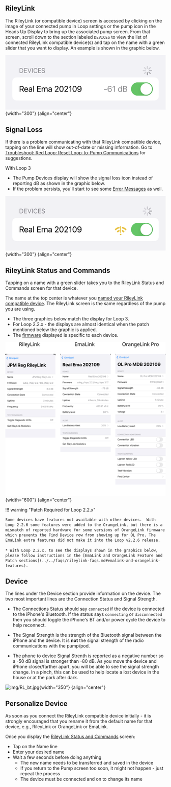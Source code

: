 ## RileyLink

The RileyLink (or compatible device) screen is accessed by clicking on the image of your connected pump in Loop settings or the pump icon in the Heads Up Display to bring up the associated pump screen. From that screen, scroll down to the section labeled `DEVICES` to view the list of connected RileyLink compatible device(s) and tap on the name with a green slider that you want to display. An example is shown in the graphic below.

![rileylink display with good comms](img/pod-rl-comms-good.svg){width="300"}
{align="center"}

## Signal Loss

If there is a problem communicating with that RileyLink compatible device, tapping on the line will show out-of-date or missing information. Go to [Troubleshoot: Red Loop: Reset Loop-to-Pump Communications](../../troubleshooting/yellow-red-loop.md#reset-loop-to-pump-communications) for suggestions.

With Loop 3

* The Pump Devices display will show the signal loss icon instead of reporting dB as shown in the graphic below. 
* If the problem persists, you'll start to see some [Error Messages](../../loop-3/displays_v3.md#error-messages) as well.

![rileylink display with bad comms](img/pod-rl-comms-bad.svg){width="300"}
{align="center"}

## RileyLink Status and Commands

Tapping on a name with a green slider takes you to the RileyLink Status and Commands screen for that device.

The name at the top center is whatever you [named your RileyLink compatible device](#personalize-device). The RileyLink screen is the same regardless of the pump you are using.

* The three graphics below match the display for Loop 3. 
* For Loop 2.2.x - the displays are almost identical when the patch mentioned below the graphic is applied.
* The [firmware](../../faqs/rileylink-faqs.md#firmware-version) displayed is specific to each device. 


![example rileylink screens for riley, ema, orange for loop 3](img/rl-comp-loop-3.svg){width="600"}
{align="center"}


!!! warning "Patch Required for Loop 2.2.x"

    Some devices have features not available with other devices.  With Loop 2.2.6 some features were added to the OrangeLink, but there is a mismatch of reported hardware for some versions of OrangeLink firmware which prevents the Find Device row from showing up for OL Pro. The EmaLink extra features did not make it into the Loop v2.2.6 release.

    * With Loop 2.2.x, to see the displays shown in the graphics below, please follow instructions in the [EmaLink and OrangeLink Feature and Patch sections](../../faqs/rileylink-faqs.md#emalink-and-orangelink-features).

## Device

The lines under the Device section provide information on the device. The two most important lines are the Connection Status and Signal Strength.

* The Connections Status should say `connected` if the device is connected to the iPhone's Bluetooth. If the status says `connecting` or `disconnected` then you should toggle the iPhone's BT and/or power cycle the device to help reconnect.

* The Signal Strength is the strength of the Bluetooth signal between the iPhone and the device.  It is **not** the signal strength of the radio communications with the pump/pod.  

* The phone to device Signal Strenth is reported as a negative number so a -50&nbsp;dB signal is stronger than -80&nbsp;dB. As you move the device and iPhone closer/farther apart, you will be able to see the signal strength change. In a pinch, this can be used to help locate a lost device in the house or at the park after dark.

![img/RL_bt.jpg](img/RL_bt.jpg){width="350"}
{align="center"}

## Personalize Device

As soon as you connect the RileyLink compatible device initially - it is strongly encouraged that you rename it from the default name for that device, e.g., RileyLink or OrangeLink or EmaLink.

Once you display the [RileyLink Status and Commands](#rileylink-status-and-commands) screen:

* Tap on the Name line
* Enter your desired name
* Wait a few seconds before doing anything
    * The new name needs to be transferred and saved in the device
    * If you return to the Pump screen too soon, it might not happen - just repeat the process
    * The device must be connected and on to change its name
